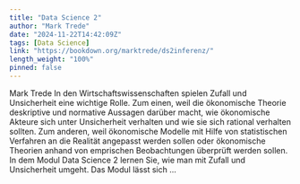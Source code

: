 ```yaml
---
title: "Data Science 2"
author: "Mark Trede"
date: "2024-11-22T14:42:09Z"
tags: [Data Science]
link: "https://bookdown.org/marktrede/ds2inferenz/"
length_weight: "100%"
pinned: false
---
```


Mark Trede In den Wirtschaftswissenschaften spielen Zufall und Unsicherheit eine wichtige Rolle. Zum einen, weil die ökonomische Theorie deskriptive und normative Aussagen darüber macht, wie ökonomische Akteure sich unter Unsicherheit verhalten und wie sie sich rational verhalten sollten. Zum anderen, weil ökonomische Modelle mit Hilfe von statistischen Verfahren an die Realität angepasst werden sollen oder ökonomische Theorien anhand von emprischen Beobachtungen überprüft werden sollen. In dem Modul Data Science 2 lernen Sie, wie man mit Zufall und Unsicherheit umgeht. Das Modul lässt sich ...
